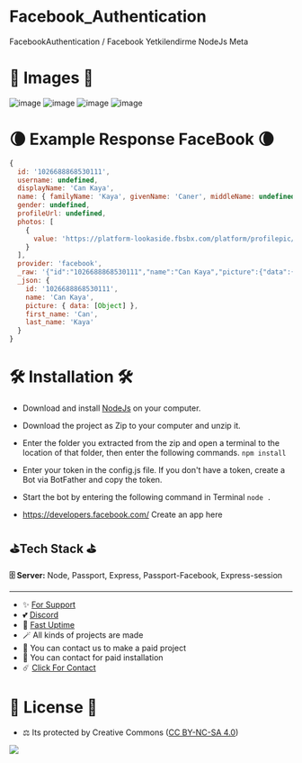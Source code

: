 # Facebook_Authentication
FacebookAuthentication / Facebook Yetkilendirme NodeJs Meta

# 🎈 Images 🎈

![image](https://github.com/fastuptime/Facebook_Authentication/assets/63351166/d43c1b4f-e244-4c18-8a99-5f81a2a7312a)
![image](https://github.com/fastuptime/Facebook_Authentication/assets/63351166/693c898d-4915-47a3-a130-256ed4cb6bcc)
![image](https://github.com/fastuptime/Facebook_Authentication/assets/63351166/493a423e-9a86-4eba-a053-0a72226d6781)
![image](https://github.com/fastuptime/Facebook_Authentication/assets/63351166/e4fa440d-91b8-4147-9b83-34ba03af83c5)



# 🌘 Example Response FaceBook 🌘

```js
{
  id: '1026688868530111',
  username: undefined,
  displayName: 'Can Kaya',
  name: { familyName: 'Kaya', givenName: 'Caner', middleName: undefined },
  gender: undefined,
  profileUrl: undefined,
  photos: [
    {
      value: 'https://platform-lookaside.fbsbx.com/platform/profilepic/?asid=1026688868530111&height=50&width=50&ext=1694807779&hash=AeQzA4gFgVGOCTeJu0w'
    }
  ],
  provider: 'facebook',
  _raw: '{"id":"1026688868530111","name":"Can Kaya","picture":{"data":{"height":50,"is_silhouette":false,"url":"https:\\/\\/platform-lookaside.fbsbx.com\\/platform\\/profilepic\\/?asid=1026688868530111&height=50&width=50&ext=1694807779&hash=AeQzA4gFgVGOCTeJu0w","width":50}},"first_name":"Can","last_name":"Kaya"}',
  _json: {
    id: '1026688868530111',
    name: 'Can Kaya',
    picture: { data: [Object] },
    first_name: 'Can',
    last_name: 'Kaya'
  }
}
```

# 🛠️ Installation 🛠️

- Download and install [NodeJs](https://nodejs.org/en/download) on your computer.
- Download the project as Zip to your computer and unzip it.
- Enter the folder you extracted from the zip and open a terminal to the location of that folder, then enter the following commands.
`npm install`
- Enter your token in the config.js file. If you don't have a token, create a Bot via BotFather and copy the token.
- Start the bot by entering the following command in Terminal
`node .`

- https://developers.facebook.com/ Create an app here

## ⛳Tech Stack ⛳

**🗄️ Server:** Node, Passport, Express, Passport-Facebook, Express-session

---
- ✨ [For Support](https://github.com/sponsors/fastuptime) <br>
- 💕 [Discord](https://fastuptime.com/discord)<br>
- 🏓 [Fast Uptime](https://fastuptime.com/)<br>
- 🪄 All kinds of projects are made <br>
- 🧨 You can contact us to make a paid project<br>
- 💸 You can contact for paid installation<br>
- ☄️ [Click For Contact](mailto:fastuptime@gmail.com)<br>

# 🎯 License 🎯
- ⚖️ Its protected by Creative Commons ([CC BY-NC-SA 4.0](https://creativecommons.org/licenses/by-nc-sa/4.0/))

<a href="https://creativecommons.org/licenses/by-nc-sa/4.0/" title="BYNCSA40"><img src="https://licensebuttons.net/l/by-nc-sa/4.0/88x31.png"></a>
